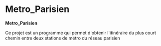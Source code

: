 # Metro_Parisien

__Metro_Parisien__

Ce projet est un programme qui permet d'obtenir l'itinéraire du plus court chemin entre deux stations de métro du réseau parisien
